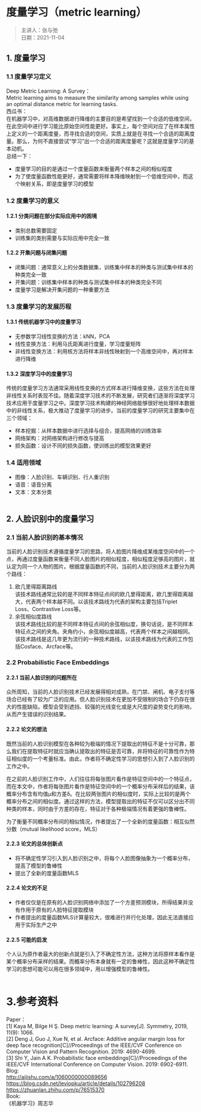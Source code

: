 # 度量学习（metric learning）
> 主讲人：张与弛<br>
> 日期：2021-11-04
## 1. 度量学习
### 1.1 度量学习定义
Deep Metric Learning: A Survey：<br>
Metric learning aims to measure the similarity among samples while using an optimal distance metric for learning tasks.<br>
西瓜书：<br>
在机器学习中，对高维数据进行降维的主要目的是希望找到一个合适的低维空间，在此空间中进行学习能比原始空间性能更好。事实上，每个空间对应了在样本属性上定义的一个距离度量，而寻找合适的空间，实质上就是在寻找一个合适的距离度量。那么，为何不直接尝试“学习”出一个合适的距离度量呢？这就是度量学习的基本动机。<br>
总结一下：
- 度量学习的目的是通过一个度量函数来衡量两个样本之间的相似程度
- 为了使度量函数性能更好，通常需要将样本降维映射到一个低维空间中，而这个映射关系，即是度量学习的模型<br>
### 1.2 度量学习的意义
#### 1.2.1 分类问题在部分实际应用中的困境
- 类别总数需要固定
- 训练集的类别需要与实际应用中完全一致
#### 1.2.2 开集问题与闭集问题
- 闭集问题：通常意义上的分类数据集，训练集中样本的种类与测试集中样本的种类完全一致
- 开集问题：训练集中样本的种类与测试集中样本的种类完全不同
- 度量学习是解决开集问题的一种重要方法<br>
### 1.3 度量学习的发展历程
#### 1.3.1 传统机器学习中的度量学习
- 无参数学习线性变换的方法：kNN，PCA
- 线性变换方法：利用马氏距离进行度量，学习度量矩阵
- 非线性变换方法：利用核方法将样本非线性映射到一个高维空间中，再对样本进行降维
#### 1.3.2 深度学习中的度量学习
传统的度量学习方法通常采用线性变换的方式样本进行降维变换，这些方法在处理非线性关系时表现不佳。随着深度学习技术的不断发展，研究者们逐渐将深度学习技术应用于度量学习之中。深度学习技术构建的神经网络能够很好地处理样本数据中的非线性关系，极大推动了度量学习的进步。当前的度量学习的研究主要集中在三个领域：
- 样本挖掘：从样本数据中进行选择与组合，提高网络的训练效率
- 网络架构：对网络架构进行修改与提高
- 损失函数：设计不同的损失函数，使训练出的模型效果更好<br>
### 1.4 适用领域
- 图像：人脸识别、车辆识别、行人重识别
- 语音：语音分离
- 文本：文本分类<br><br>
## 2. 人脸识别中的度量学习
### 2.1 当前人脸识别的基本情况
当前的人脸识别技术遵循度量学习的思路，将人脸图片降维成某维度空间中的一个点，再通过度量函数来衡量不同人脸图片的相似程度，相似程度足够高的图片，就认定为同一个人物的图片。根据度量函数的不同，当前的人脸识别技术主要分为两个路线：
1. 欧几里得距离路线<br>
该技术路线通常比较的是不同样本特征点间的欧几里得距离，欧几里得距离越大，代表两个样本越不同。以该技术路线为代表的架构主要包括Triplet Loss、Contrastive Loss等。
2. 余弦相似度路线<br>
该技术路线比较的是不同样本特征点间的余弦相似度，换句话说，是不同样本特征点之间的夹角。夹角约小，余弦相似度越高，代表两个样本之间越相同。该技术路线是这几年更为流行的一种技术路线，以该技术路线为代表的工作包括Cosface、Arcface等。
### 2.2 Probabilistic Face Embeddings
#### 2.2.1 当前人脸识别的问题所在
众所周知，当前的人脸识别技术已经发展得相对成熟，在门禁、闸机、电子支付等场合已经有了较为广泛的应用。但人脸识别技术在更加不受限制的场合下仍存在很大的性能缺陷，模型会受到遮挡、较强的光线变化或是大尺度的姿势变化的影响，从而产生错误的识别结果。
#### 2.2.2 论文的想法
<p>既然当前的人脸识别模型在各种较为极端的情况下提取出的特征不是十分可靠，那么我们在提取特征时就应当确认提取出的特征是否可靠，并将特征的可靠性作为特征相似度的一个考量标准。由此，作者将不确定性学习的思想引入到了人脸识别的工作之中。</p>
<p>在之前的人脸识别工作中，人们往往将每张图片看作是特征空间中的一个特征点，而在本文中，作者将每张图片看作是特征空间中的一个概率分布采样后的结果，该概率分布含有均值μ和方差δ。在比较两张图片的相似度时，实际上比较的是两个概率分布之间的相似度。通过这样的方法，模型提取出的特征不仅可以区分出不同种类的样本，同时由于方差的存在，特征对于各种极端情况有着更强的鲁棒性。<br></p>
<p>为了衡量不同概率分布间的相似情况，作者提出了一个全新的度量函数：相互似然分数（mutual likelihood score，MLS）</p>

#### 2.2.3 论文的总体创新点
- 将不确定性学习引入到人脸识别之中，将每个人脸图像抽象为一个概率分布，提高了模型的鲁棒性
- 提出了全新的度量函数MLS

#### 2.2.4 论文的不足
- 作者仅仅是在原有的人脸识别网络中添加了一个方差预测模块，所得结果并没有作用于原有的人脸特征提取模块
- 作者提出的度量函数MLS计算量较大，很难进行并行化处理，因此无法直接应用于实际生产之中

#### 2.2.5 可能的启发
个人认为原作者最大的创新点就是引入了不确定性方法，这种方法将原样本看作是某个概率分布采样的结果。而概率分布本身就有一定的鲁棒性，因此这种不确定性学习的思想可能可以用在很多领域中，用以增强模型的鲁棒性。<br><br>
# 3.参考资料
Paper：<br>
[1] Kaya M, Bilge H Ş. Deep metric learning: A survey[J]. Symmetry, 2019, 11(9): 1066.<br>
[2] Deng J, Guo J, Xue N, et al. Arcface: Additive angular margin loss for deep face recognition[C]//Proceedings of the IEEE/CVF Conference on Computer Vision and Pattern Recognition. 2019: 4690-4699.<br>
[3] Shi Y, Jain A K. Probabilistic face embeddings[C]//Proceedings of the IEEE/CVF International Conference on Computer Vision. 2019: 6902-6911.<br>
Blog:<br>
http://aijishu.com/a/1060000000089656<br>
https://blog.csdn.net/leviopku/article/details/102796208<br>
https://zhuanlan.zhihu.com/p/76515370<br>
Book:<br>
《机器学习》周志华